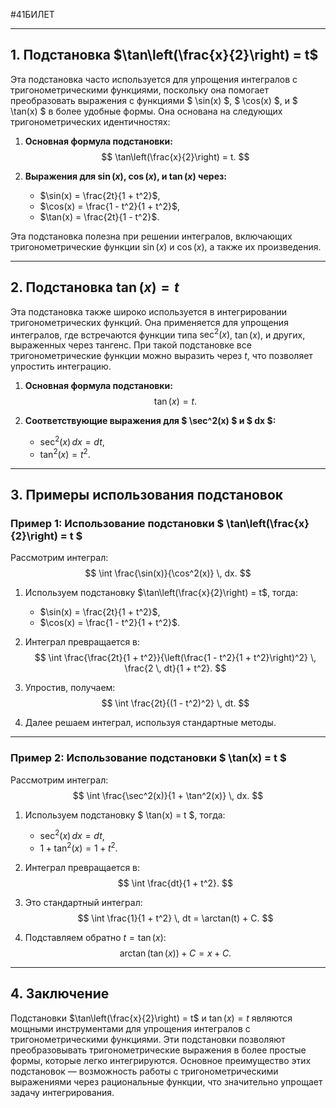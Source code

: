 #41БИЛЕТ

---

## 1. Подстановка $\tan\left(\frac{x}{2}\right) = t$

Эта подстановка часто используется для упрощения интегралов с тригонометрическими функциями, поскольку она помогает преобразовать выражения с функциями $ \sin(x) $, $ \cos(x) $, и $ \tan(x) $ в более удобные формы. Она основана на следующих тригонометрических идентичностях:

1. **Основная формула подстановки:**
   $$ \tan\left(\frac{x}{2}\right) = t. $$

2. **Выражения для $\sin(x)$, $\cos(x)$, и $\tan(x)$ через:**
   - $\sin(x) = \frac{2t}{1 + t^2}$,
   - $\cos(x) = \frac{1 - t^2}{1 + t^2}$,
   - $\tan(x) = \frac{2t}{1 - t^2}$.

Эта подстановка полезна при решении интегралов, включающих тригонометрические функции $\sin(x)$ и $\cos(x)$, а также их произведения.

---

## 2. Подстановка $\tan(x) = t$

Эта подстановка также широко используется в интегрировании тригонометрических функций. Она применяется для упрощения интегралов, где встречаются функции типа $\sec^2(x)$, $\tan(x)$, и других, выраженных через тангенс. При такой подстановке все тригонометрические функции можно выразить через $t$, что позволяет упростить интеграцию.

1. **Основная формула подстановки:**
   $$ \tan(x) = t. $$

2. **Соответствующие выражения для $ \sec^2(x) $ и $ dx $:**
   - $\sec^2(x) \, dx = dt$,
   - $\tan^2(x) = t^2$.

---

## 3. Примеры использования подстановок

### Пример 1: Использование подстановки $ \tan\left(\frac{x}{2}\right) = t $

Рассмотрим интеграл:
$$
\int \frac{\sin(x)}{\cos^2(x)} \, dx.
$$

1. Используем подстановку $\tan\left(\frac{x}{2}\right) = t$, тогда:
   - $\sin(x) = \frac{2t}{1 + t^2}$,
   - $\cos(x) = \frac{1 - t^2}{1 + t^2}$.

2. Интеграл превращается в:
   $$
   \int \frac{\frac{2t}{1 + t^2}}{\left(\frac{1 - t^2}{1 + t^2}\right)^2} \, \frac{2 \, dt}{1 + t^2}.
   $$

3. Упростив, получаем:
   $$
   \int \frac{2t}{(1 - t^2)^2} \, dt.
   $$

4. Далее решаем интеграл, используя стандартные методы.

---

### Пример 2: Использование подстановки $ \tan(x) = t $

Рассмотрим интеграл:
$$
\int \frac{\sec^2(x)}{1 + \tan^2(x)} \, dx.
$$

1. Используем подстановку $ \tan(x) = t $, тогда:
   - $\sec^2(x) \, dx = dt$,
   - $1 + \tan^2(x) = 1 + t^2$.

2. Интеграл превращается в:
   $$
   \int \frac{dt}{1 + t^2}.
   $$

3. Это стандартный интеграл:
   $$
   \int \frac{1}{1 + t^2} \, dt = \arctan(t) + C.
   $$

4. Подставляем обратно $t = \tan(x)$:
   $$
   \arctan(\tan(x)) + C = x + C.
   $$

---

## 4. Заключение

Подстановки $\tan\left(\frac{x}{2}\right) = t$ и $\tan(x) = t$ являются мощными инструментами для упрощения интегралов с тригонометрическими функциями. Эти подстановки позволяют преобразовывать тригонометрические выражения в более простые формы, которые легко интегрируются. Основное преимущество этих подстановок — возможность работы с тригонометрическими выражениями через рациональные функции, что значительно упрощает задачу интегрирования.
